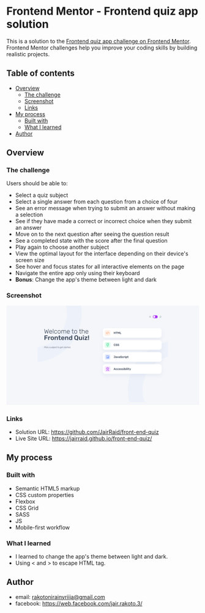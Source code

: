 # Frontend Mentor - Frontend quiz app solution

This is a solution to the [Frontend quiz app challenge on Frontend Mentor](https://www.frontendmentor.io/challenges/frontend-quiz-app-BE7xkzXQnU). Frontend Mentor challenges help you improve your coding skills by building realistic projects. 

## Table of contents

- [Overview](#overview)
  - [The challenge](#the-challenge)
  - [Screenshot](#screenshot)
  - [Links](#links)
- [My process](#my-process)
  - [Built with](#built-with)
  - [What I learned](#what-i-learned)
- [Author](#author)

## Overview

### The challenge

Users should be able to:

- Select a quiz subject
- Select a single answer from each question from a choice of four
- See an error message when trying to submit an answer without making a selection
- See if they have made a correct or incorrect choice when they submit an answer
- Move on to the next question after seeing the question result
- See a completed state with the score after the final question
- Play again to choose another subject
- View the optimal layout for the interface depending on their device's screen size
- See hover and focus states for all interactive elements on the page
- Navigate the entire app only using their keyboard
- **Bonus**: Change the app's theme between light and dark

### Screenshot

![](./screenshot.png)

### Links

- Solution URL: https://github.com/JairRaid/front-end-quiz
- Live Site URL: https://jairraid.github.io/front-end-quiz/

## My process

### Built with

- Semantic HTML5 markup
- CSS custom properties
- Flexbox
- CSS Grid
- SASS
- JS
- Mobile-first workflow

### What I learned

- I learned to change the app's theme between light and dark.
- Using &lt; and &gt; to escape HTML tag.

## Author

- email: rakotonirainyriija@gmail.com
- facebook: https://web.facebook.com/jair.rakoto.3/
